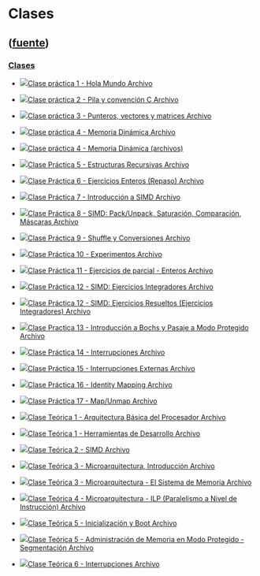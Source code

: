 # Clases
([fuente](https://campus.exactas.uba.ar/course/view.php?id=998&section=4))
---
### [Clases](https://campus.exactas.uba.ar/course/view.php?id=998&section=4)

  - [![ ](https://campus.exactas.uba.ar/theme/image.php/aardvark/core/1524752928/f/pdf-24)Clase práctica 1 - Hola Mundo Archivo](https://campus.exactas.uba.ar/mod/resource/view.php?id=60318)

  - [![ ](https://campus.exactas.uba.ar/theme/image.php/aardvark/core/1524752928/f/pdf-24)Clase práctica 2 - Pila y convención C Archivo](https://campus.exactas.uba.ar/mod/resource/view.php?id=60319)

  - [![ ](https://campus.exactas.uba.ar/theme/image.php/aardvark/core/1524752928/f/pdf-24)Clase práctica 3 - Punteros, vectores y matrices Archivo](https://campus.exactas.uba.ar/mod/resource/view.php?id=60321)

  - [![ ](https://campus.exactas.uba.ar/theme/image.php/aardvark/core/1524752928/f/pdf-24)Clase práctica 4 - Memoria Dinámica Archivo](https://campus.exactas.uba.ar/mod/resource/view.php?id=60314)

  - [![ ](https://campus.exactas.uba.ar/theme/image.php/aardvark/core/1524752928/f/archive-24)Clase práctica 4 - Memoria Dinámica (archivos)](https://campus.exactas.uba.ar/mod/resource/view.php?id=60320)

  - [![ ](https://campus.exactas.uba.ar/theme/image.php/aardvark/core/1524752928/f/pdf-24)Clase Práctica 5 - Estructuras Recursivas Archivo](https://campus.exactas.uba.ar/mod/resource/view.php?id=60393)

  - [![ ](https://campus.exactas.uba.ar/theme/image.php/aardvark/core/1524752928/f/pdf-24)Clase Práctica 6 - Ejercicios Enteros (Repaso) Archivo](https://campus.exactas.uba.ar/mod/resource/view.php?id=60394)

  - [![ ](https://campus.exactas.uba.ar/theme/image.php/aardvark/core/1524752928/f/pdf-24)Clase Práctica 7 - Introducción a SIMD Archivo](https://campus.exactas.uba.ar/mod/resource/view.php?id=60616)

  - [![ ](https://campus.exactas.uba.ar/theme/image.php/aardvark/core/1524752928/f/pdf-24)Clase Práctica 8 - SIMD: Pack/Unpack, Saturación, Comparación, Máscaras Archivo](https://campus.exactas.uba.ar/mod/resource/view.php?id=60726)

  - [![ ](https://campus.exactas.uba.ar/theme/image.php/aardvark/core/1524752928/f/pdf-24)Clase Práctica 9 - Shuffle y Conversiones Archivo](https://campus.exactas.uba.ar/mod/resource/view.php?id=60816)

  - [![ ](https://campus.exactas.uba.ar/theme/image.php/aardvark/core/1524752928/f/pdf-24)Clase Práctica 10 - Experimentos Archivo](https://campus.exactas.uba.ar/mod/resource/view.php?id=61282)

  - [![ ](https://campus.exactas.uba.ar/theme/image.php/aardvark/core/1524752928/f/archive-24)Clase Práctica 11 - Ejercicios de parcial - Enteros Archivo](https://campus.exactas.uba.ar/mod/resource/view.php?id=61281)

  - [![ ](https://campus.exactas.uba.ar/theme/image.php/aardvark/core/1524752928/f/pdf-24)Clase Práctica 12 - SIMD: Ejercicios Integradores Archivo](https://campus.exactas.uba.ar/mod/resource/view.php?id=61197)

  - [![ ](https://campus.exactas.uba.ar/theme/image.php/aardvark/core/1524752928/f/archive-24)Clase Práctica 12 - SIMD: Ejercicios Resueltos (Ejercicios Integradores) Archivo](https://campus.exactas.uba.ar/mod/resource/view.php?id=61198)

  - [![ ](https://campus.exactas.uba.ar/theme/image.php/aardvark/core/1524752928/f/pdf-24)Clase Practica 13 - Introducción a Bochs y Pasaje a Modo Protegido Archivo](https://campus.exactas.uba.ar/mod/resource/view.php?id=62464)

  - [![ ](https://campus.exactas.uba.ar/theme/image.php/aardvark/core/1524752928/f/pdf-24)Clase Práctica 14 - Interrupciones Archivo](https://campus.exactas.uba.ar/mod/resource/view.php?id=62714)

  - [![ ](https://campus.exactas.uba.ar/theme/image.php/aardvark/core/1524752928/f/pdf-24)Clase Práctica 15 - Interrupciones Externas Archivo](https://campus.exactas.uba.ar/mod/resource/view.php?id=62715)

  - [![ ](https://campus.exactas.uba.ar/theme/image.php/aardvark/core/1524752928/f/image-24)Clase Práctica 16 - Identity Mapping Archivo](https://campus.exactas.uba.ar/mod/resource/view.php?id=62924)

  - [![ ](https://campus.exactas.uba.ar/theme/image.php/aardvark/core/1524752928/f/pdf-24)Clase Práctica 17 - Map/Unmap Archivo](https://campus.exactas.uba.ar/mod/resource/view.php?id=62925)

  - [![ ](https://campus.exactas.uba.ar/theme/image.php/aardvark/core/1524752928/f/pdf-24)Clase Teórica 1 - Arquitectura Básica del Procesador Archivo](https://campus.exactas.uba.ar/mod/resource/view.php?id=60335)

  - [![ ](https://campus.exactas.uba.ar/theme/image.php/aardvark/core/1524752928/f/pdf-24)Clase Teórica 1 - Herramientas de Desarrollo Archivo](https://campus.exactas.uba.ar/mod/resource/view.php?id=60336)

  - [![ ](https://campus.exactas.uba.ar/theme/image.php/aardvark/core/1524752928/f/pdf-24)Clase Teórica 2 - SIMD Archivo](https://campus.exactas.uba.ar/mod/resource/view.php?id=61196)

  - [![ ](https://campus.exactas.uba.ar/theme/image.php/aardvark/core/1524752928/f/pdf-24)Clase Teórica 3 - Microarquitectura, Introducción Archivo](https://campus.exactas.uba.ar/mod/resource/view.php?id=60815)

  - [![ ](https://campus.exactas.uba.ar/theme/image.php/aardvark/core/1524752928/f/pdf-24)Clase Teórica 3 - Microarquitectura - El Sistema de Memoria Archivo](https://campus.exactas.uba.ar/mod/resource/view.php?id=61868)

  - [![ ](https://campus.exactas.uba.ar/theme/image.php/aardvark/core/1524752928/f/pdf-24)Clase Teórica 4 - Microarquitectura - ILP (Paralelismo a Nivel de Instrucción) Archivo](https://campus.exactas.uba.ar/mod/resource/view.php?id=61869)

  - [![ ](https://campus.exactas.uba.ar/theme/image.php/aardvark/core/1524752928/f/pdf-24)Clase Teórica 5 - Inicialización y Boot Archivo](https://campus.exactas.uba.ar/mod/resource/view.php?id=61870)

  - [![ ](https://campus.exactas.uba.ar/theme/image.php/aardvark/core/1524752928/f/pdf-24)Clase Teórica 5 - Administración de Memoria en Modo Protegido - Segmentación Archivo](https://campus.exactas.uba.ar/mod/resource/view.php?id=61871)

  - [![ ](https://campus.exactas.uba.ar/theme/image.php/aardvark/core/1524752928/f/pdf-24)Clase Teórica 6 - Interrupciones Archivo](https://campus.exactas.uba.ar/mod/resource/view.php?id=62569)

